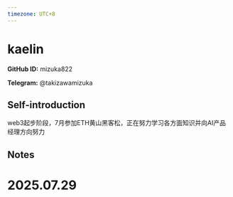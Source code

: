 ```yaml
---
timezone: UTC+8
---
```


# kaelin

**GitHub ID:** mizuka822

**Telegram:** @takizawamizuka

## Self-introduction

web3起步阶段，7月参加ETH黄山黑客松，正在努力学习各方面知识并向AI产品经理方向努力

## Notes

<!-- Content_START -->

# 2025.07.29


<!-- Content_END -->
